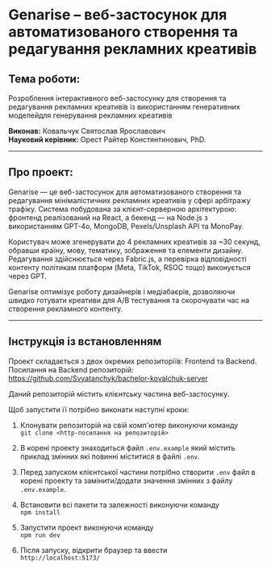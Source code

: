 # Genarise – веб-застосунок для автоматизованого створення та редагування рекламних креативів

## Тема роботи:

Розроблення інтерактивного веб-застосунку для створення та редагування рекламних креативів із використанням генеративних моделейдля генерування рекламних креативів

**Виконав:** Ковальчук Святослав Ярославович  
**Науковий керівник:** Орест Райтер Констянтинович, PhD.

---

## Про проект:

Genarise — це веб-застосунок для автоматизованого створення та редагування мінімалістичних рекламних креативів у сфері арбітражу трафіку. Система побудована за клієнт-серверною архітектурою: фронтенд реалізований на React, а бекенд — на Node.js з використанням GPT-4o, MongoDB, Pexels/Unsplash API та MonoPay.

Користувач може згенерувати до 4 рекламних креативів за ~30 секунд, обравши країну, мову, тематику, зображення та елементи дизайну. Редагування здійснюється через Fabric.js, а перевірка відповідності контенту політикам платформ (Meta, TikTok, RSOC тощо) виконується через GPT.

Genarise оптимізує роботу дизайнерів і медіабаєрів, дозволяючи швидко готувати креативи для A/B тестування та скорочувати час на створення рекламного контенту.

---

## Інструкція із встановленням

Проект складається з двох окремих репозиторіїв: Frontend та Backend.
Посилання на Backend репозиторій: https://github.com/Svyatanchyk/bachelor-kovalchuk-server

Даний репозиторій містить клієнтську частина веб-застосунку.

Щоб запустити її потрібно виконати наступні кроки:

1. Клонувати репозиторій на свій комп'ютер виконуючи команду  
   `git clone <http-посилання на репозиторій>`

2. В корені проекту знаходиться файл `.env.example` який містить приклад змінних які повинні міститися в файлі `.env`.

3. Перед запуском клієнтської частини потрібно створити `.env` файл в корені проекту та замінити/додати значення змінних з файлу `.env.example`.

4. Встановити всі пакети та залежності виконуючи команду  
   `npm install`

5. Запустити проект виконуючи команду  
   `npm run dev`

6. Після запуску, відкрити браузер та ввести  
   `http://localhost:5173/`
